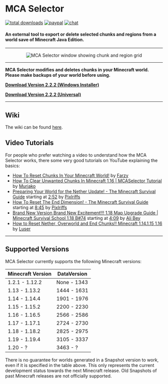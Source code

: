 # MCA Selector
[![total downloads](https://img.shields.io/github/downloads/Querz/mcaselector/total.svg)](https://github.com/Querz/mcaselector/releases) [![paypal](https://img.shields.io/badge/donate-PayPal-green.svg)](https://www.paypal.com/cgi-bin/webscr?cmd=_s-xclick&hosted_button_id=3PV2GDWZL8HCA) [![chat](https://img.shields.io/discord/722924391805223113?logo=discord)](https://discord.gg/h942U8U)


#### An external tool to export or delete selected chunks and regions from a world save of Minecraft Java Edition.
---

<p align="center">
  <img src="https://raw.githubusercontent.com/wiki/Querz/mcaselector/images/Default/default.png" alt="MCA Selector window showing chunk and region grid">
</p>

---

**MCA Selector modifies and deletes chunks in your Minecraft world. Please make backups of your world before using.**

[**Download Version <!--vs-->2.2.2<!--ve--> (Windows Installer)**](https://github.com/Querz/mcaselector/releases/download/2.2.2/MCA_Selector_Setup.exe)

[**Download Version <!--vs-->2.2.2<!--ve--> (Universal)**](https://github.com/Querz/mcaselector/releases/download/2.2.2/mcaselector-2.2.2.jar)

---

## Wiki

The wiki can be found [here](https://github.com/Querz/mcaselector/wiki).

## Video Tutorials
For people who prefer watching a video to understand how the MCA Selector works, there some very good tutorials on 
YouTube explaining the basics:

* [How To Reset Chunks In Your Minecraft World!](https://www.youtube.com/watch?v=1xx8fwynlRs) by [Farzy](https://www.youtube.com/channel/UCVtz3s3FUxVxBgPl2OWtIJQ)
* [How To Clear Unwanted Chunks In Minecraft 1.16 | MCASelector Tutorial](https://www.youtube.com/watch?v=ADDTXGRJo20) by [Muriako](https://www.youtube.com/channel/UCpt-MjKkc5X4W7bUFV3Dwrw)
* [Preparing Your World for the Nether Update! - The Minecraft Survival Guide](https://www.youtube.com/watch?v=1fiyVvoD9jQ) starting at [2:52](https://www.youtube.com/watch?v=1fiyVvoD9jQ&t=2m52s) by [Pixlriffs](https://www.youtube.com/channel/UCgGjBqZZtAjxfpGSba7d6ww)
* [How To Reset The End Dimension! - The Minecraft Survival Guide](https://www.youtube.com/watch?v=p-2gFkJl_Lo) starting at [8:45](https://www.youtube.com/watch?v=p-2gFkJl_Lo&t=8m45s) by [Pixlriffs](https://www.youtube.com/channel/UCgGjBqZZtAjxfpGSba7d6ww)
* [Brand New Version Brand New Excitement!!! 1.18 Map Upgrade Guide | Minecraft Survival School 1.18 B#74](https://youtu.be/HEXbNOzm-U0) starting at [4:09](https://youtu.be/HEXbNOzm-U0?t=249) by [Ali Bey](https://www.youtube.com/channel/UCT5SVxjzqY5Us36PJ-mfzkg)
* [How to Reset Nether, Overworld and End Chunks!! Minecraft 1.14.1.15 1.16](https://youtu.be/IISUlesuTME) by [Luser](https://www.youtube.com/channel/UCfZ4x5EKbOeiZOHDWwtsPaA)

---
## Supported Versions
MCA Selector currently supports the following Minecraft versions:

| Minecraft Version | DataVersion |
|-------------------|-------------|
| 1.2.1 - 1.12.2    | None - 1343 |
| 1.13 - 1.13.2     | 1444 - 1631 |
| 1.14 - 1.14.4     | 1901 - 1976 |
| 1.15 - 1.15.2     | 2200 - 2230 |
| 1.16 - 1.16.5     | 2566 - 2586 |
| 1.17 - 1.17.1     | 2724 - 2730 |
| 1.18 - 1.18.2     | 2825 - 2975 |
| 1.19 - 1.19.4     | 3105 - 3337 |
| 1.20 - ?          | 3463 - ?    |

There is no guarantee for worlds generated in a Snapshot version to work, even if it is specified in the table above.
This only represents the current development status towards the next Minecraft release. Old Snapshots of past 
Minecraft releases are not officially supported.
